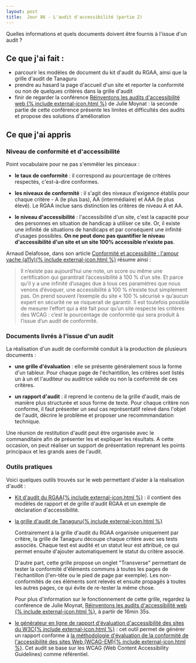 ```yaml
---
layout: post
title:  Jour 86 - L'audit d'accessibilité (partie 2)
---
```


Quelles informations et quels documents doivent être fournis à l'issue d'un audit ?

## Ce que j'ai fait :
- parcourir les modèles de document du kit d'audit du RGAA, ainsi que la grille d'audit de Tanaguru
- prendre au hasard la page d'accueil d'un site et reporter la conformité ou non de quelques critères dans la grille d'audit
- finir de regarder la conférence <a href="https://www.paris-web.fr/2019/conferences/reinventons-les-audits-accessibilite-web.php">Réinventons les audits d'accessibilité web {% include external-icon.html %}<a/> de Julie Moynat : la seconde partie de cette conférence présente les limites et difficultés des audits et propose des solutions d'amélioration

## Ce que j'ai appris
### Niveau de conformité et d'accessibilité
Point vocabulaire pour ne pas s'emmêler les pinceaux :  
- **le taux de conformité** : il correspond au pourcentage de critères respectés, c'est-à-dire conformes.

- **les niveaux de conformité** : il s'agit des niveaux d'exigence établis pour chaque critère - A (le plus bas), AA (intermédiaire) et AAA (le plus élevé). Le RGAA inclue sans distinction les critères de niveau A et AA.

- **le niveau d'accessibilité** : l'accessibilité d'un site, c'est la capacité pour des personnes en situation de handicap à utiliser ce site. Or, il existe une infinité de situations de handicaps et par conséquent une infinité d'usages possibles. **On ne peut donc pas quantifier le niveau d'accessibilité d'un site et un site 100% accessible n'existe pas**.

Arnaud Delafosse, dans son article <a href="https://www.24joursdeweb.fr/2019/conformite-et-accessibilite-lamour-vache-a11y/#cite-note-1">Conformité et accessibilité : l'amour vache (a11y){% include external-icon.html %}</a> résume ainsi :

> Il n’existe pas aujourd’hui une note, un score ou même une certification qui garantirait l’accessibilité à 100 % d’un site. Et parce qu’il y a une infinité d’usages due à tous ces paramètres que nous venons d’évoquer, une accessibilité à 100 % n’existe tout simplement pas. On prend souvent l’exemple du site « 100 % sécurisé » qu’aucun expert en sécurité ne se risquerait de garantir. Il est toutefois possible de mesurer l’effort qui a été fait pour qu’un site respecte les critères des WCAG : c’est le pourcentage de conformité qui sera produit à l’issue d’un audit de conformité.

### Documents livrés à l'issue d'un audit
La réalisation d'un audit de conformité conduit à la production de plusieurs documents :
- **une grille d'évaluation** : elle se présente généralement sous la forme d'un tableur. Pour chaque page de l'échantillon, les critères sont listés un à un et l'auditeur ou auditrice valide ou non la conformité de ces critères.

- **un rapport d'audit** : il reprend le contenu de la grille d'audit, mais de manière plus structurée et sous forme de texte. Pour chaque critère non conforme, il faut présenter un seul cas représentatif relevé dans l'objet de l'audit, décrire le problème et proposer une recommmandation technique.

Une réunion de restitution d'audit peut être organisée avec le commanditaire afin de présenter les et expliquer les résultats. A cette occasion, on peut réaliser un support de présentation reprenant les points principaux et les grands axes de l'audit.

### Outils pratiques
Voici quelques outils trouvés sur le web permettant d'aider à la réalisation d'audit :  
- <a href="https://www.numerique.gouv.fr/publications/rgaa-accessibilite/kit/#contenu">Kit d'audit du RGAA{% include external-icon.html %}</a> : il contient des modèles de rapport et de grille d'audit RGAA et un exemple de déclaration d'accessibilité.

- <a href="https://github.com/Tanaguru/Accessibility-Evaluation-Reports/blob/master/grille-audit-vierge-RGAA4-v2.3.xlsm">la grille d'audit de Tanaguru{% include external-icon.html %}</a>

  Contrairement à la grille d'audit du RGAA organisée uniquement par critère, la grille de Tanaguru découpe chaque critère avec ses tests associés. Chaque test est audité et un statut leur est attribué, ce qui permet ensuite d'ajouter automatiquement le statut du critère associé.

  D'autre part, cette grille propose un onglet "Transverse" permettant de tester la conformité d'éléments communs à toutes les pages de l'échantillon (l'en-tête ou le pied de page par exemple). Les non-conformités de ces éléments sont relevés et ensuite propagés à toutes les autres pages, ce qui évite de re-tester la même chose.

  Pour plus d'information sur le fonctionnement de cette grille, regardez la conférence de Julie Moynat, <a href="https://www.paris-web.fr/2019/conferences/reinventons-les-audits-accessibilite-web.php">Réinventons les audits d'accessibilité web {% include external-icon.html %}<a/>, à partir de 16min 35s.

- <a href="https://www.w3.org/WAI/eval/report-tool/#!/#%2F">le générateur en ligne de rapport d'évaluation d'accessibilité des sites du W3C{% include external-icon.html %}</a> : cet outil permet de générer un rapport conforme à <a href="https://www.w3.org/WAI/test-evaluate/conformance/wcag-em/" hreflang="en">la méthodologie d'évaluation de la conformité de l'accessibilité des sites Web (WCAG-EM){% include external-icon.html %}</a>. Cet audit se base sur les WCAG (<span lang="en">Web Content Accessibility Guidelines</span>) comme référentiel.



